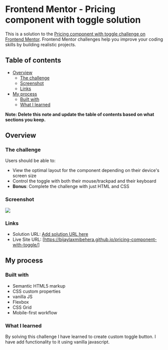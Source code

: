 # Frontend Mentor - Pricing component with toggle solution

This is a solution to the [Pricing component with toggle challenge on Frontend Mentor](https://www.frontendmentor.io/challenges/pricing-component-with-toggle-8vPwRMIC). Frontend Mentor challenges help you improve your coding skills by building realistic projects. 

## Table of contents

- [Overview](#overview)
  - [The challenge](#the-challenge)
  - [Screenshot](#screenshot)
  - [Links](#links)
- [My process](#my-process)
  - [Built with](#built-with)
  - [What I learned](#what-i-learned)

**Note: Delete this note and update the table of contents based on what sections you keep.**

## Overview

### The challenge

Users should be able to:

- View the optimal layout for the component depending on their device's screen size
- Control the toggle with both their mouse/trackpad and their keyboard
- **Bonus**: Complete the challenge with just HTML and CSS

### Screenshot

![](./screenshot.jpg)
### Links

- Solution URL: [Add solution URL here](https://your-solution-url.com)
- Live Site URL: [https://bijaylaxmibehera.github.io/pricing-component-with-toggle/]

## My process

### Built with

- Semantic HTML5 markup
- CSS custom properties
- vanilla JS
- Flexbox
- CSS Grid
- Mobile-first workflow

### What I learned
By solving this challenge I have learned to create custom toggle button. I have add functionality to it using vanilla javascript.

